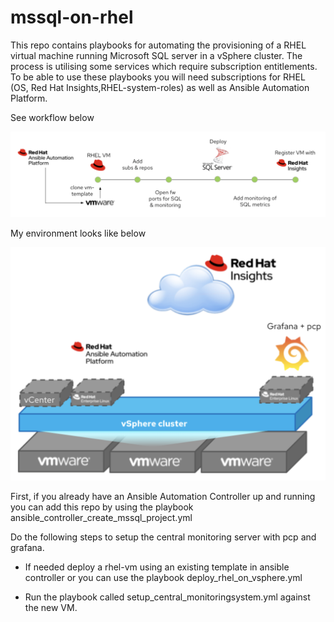# mssql-on-rhel

This repo contains playbooks for automating the provisioning of a RHEL virtual machine running Microsoft SQL server in a vSphere cluster.
The process is utilising some services which require subscription entitlements. To be able to use these playbooks you will need subscriptions for RHEL (OS, Red Hat Insights,RHEL-system-roles) as well as Ansible Automation Platform. 

See workflow below

![Alt text](images/automation_workflow.png?raw=true "high level process")

My environment looks like below

![Alt text](images/startingpoint.png?raw=true "environment")

First, if you already have an Ansible Automation Controller up and running you can add this repo by using the playbook ansible_controller_create_mssql_project.yml

Do the following steps to setup the central monitoring server with pcp and grafana. 

- If needed deploy a rhel-vm using an existing template in ansible controller or you can use the playbook deploy_rhel_on_vsphere.yml

- Run the playbook called setup_central_monitoringsystem.yml against the new VM. 
